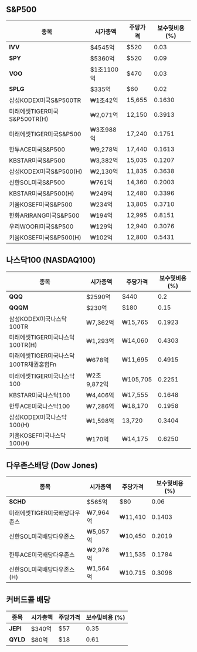 
## S&P500

| **종목**                     | **시가총액** | **주당가격** | **보수및비용 (%)** |
| ---------------------------- | ------------ | ------------ | ------------------ |
| **IVV**                      | $4545억      | $520         | 0.03               |
| **SPY**                      | $5360억      | $520         | 0.09               |
| **VOO**                      | $1조1100억   | $470         | 0.03               |
| **SPLG**                     | $335억       | $60          | 0.02               |
| 삼성KODEX미국S&P500TR        | ₩1조42억     | 15,655       | 0.1630             |
| 미래에셋TIGER미국S&P500TR(H) | ₩2,071억     | 12,150       | 0.3913             |
| 미래에셋TIGER미국S&P500      | ₩3조988억    | 17,240       | 0.1751             |
| 한투ACE미국S&P500            | ₩9,278억     | 17,440       | 0.1613             |
| KBSTAR미국S&P500             | ₩3,382억     | 15,035       | 0.1207             |
| 삼성KODEX미국S&P500(H)       | ₩2,130억     | 11,835       | 0.3638             |
| 신한SOL미국S&P500            | ₩761억       | 14,360       | 0.2003             |
| KBSTAR미국S&P500(H)          | ₩249억       | 12,480       | 0.3396             |
| 키움KOSEF미국S&P500          | ₩234억       | 13,805       | 0.3710             |
| 한화ARIRANG미국S&P500        | ₩194억       | 12,995       | 0.8151​            |
| 우리WOORI미국S&P500          | ₩129억       | 12,940       | 0.3076             |
| 키움KOSEF미국S&P500(H)       | ₩102억       | 12,800       | 0.5431             |


## 나스닥100 (NASDAQ100)

| **종목**                               | **시가총액** | **주당가격** | **보수및비용 (%)** |
| -------------------------------------- | ------------ | ------------ | ------------------ |
| **QQQ**                                | $2590억      | $440         | 0.2                |
| **QQQM**                               | $230억       | $180         | 0.15               |
| 삼성KODEX미국나스닥100TR               | ₩7,362억     | ₩15,765      | 0.1923             |
| 미래에셋TIGER미국나스닥100TR(H)        | ₩1,293억     | ₩14,060      | 0.4303             |
| 미래에셋TIGER미국나스닥100TR채권혼합Fn | ₩678억       | ₩11,695      | 0.4915             |
| 미래에셋TIGER미국나스닥100             | ₩2조9,872억  | ₩105,705     | 0.2251             |
| KBSTAR미국나스닥100                    | ₩4,406억     | ₩17,555      | 0.1648             |
| 한투ACE미국나스닥100                   | ₩7,286억     | ₩18,170      | 0.1958             |
| 삼성KODEX미국나스닥100(H)              | ₩1,598억     | 13,720       | 0.3404             |
| 키움KOSEF미국나스닥100(H)              | ₩170억       | ₩14,175      | 0.6250             |

## 다우존스배당 (Dow Jones)

| **종목**                      | **시가총액** | **주당가격** | **보수및비용 (%)** |
| ----------------------------- | ------------ | ------------ | ------------------ |
| **SCHD**                      | $565억       | $80          | 0.06               |
| 미래에셋TIGER미국배당다우존스 | ₩7,964억     | ₩11,410       | 0.1403             |
| 신한SOL미국배당다우존스       | ₩5,057억     | ₩10,450       | 0.2019             |
| 한투ACE미국배당다우존스       | ₩2,976억     | ₩11,535       | 0.1784             |
| 신한SOL미국배당다우존스(H)    | ₩1,564억     | ₩10.715       | 0.3098             |

## 커버드콜 배당

| **종목** | **시가총액** | **주당가격** | **보수및비용 (%)** |
| -------- | ------------ | ------------ | ------------------ |
| **JEPI** | $340억       | $57          | 0.35               |
| **QYLD** | $80억        | $18          | 0.61               |
